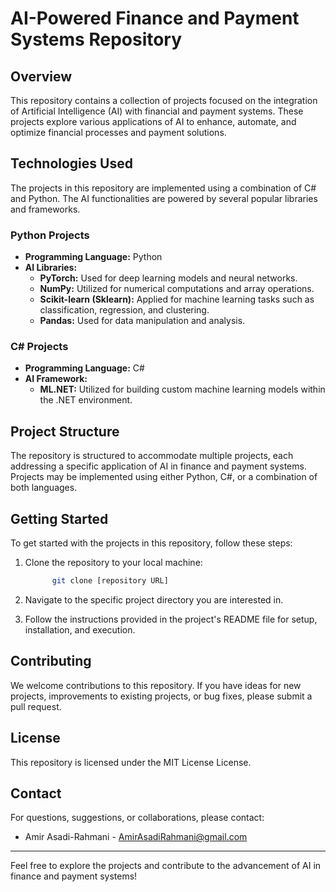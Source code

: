 # AI-Powered Finance and Payment Systems Repository

## Overview

This repository contains a collection of projects focused on the integration of Artificial Intelligence (AI) with financial and payment systems. These projects explore various applications of AI to enhance, automate, and optimize financial processes and payment solutions.

## Technologies Used

The projects in this repository are implemented using a combination of C# and Python. The AI functionalities are powered by several popular libraries and frameworks.

### Python Projects

-   **Programming Language:** Python
-   **AI Libraries:**
    -   **PyTorch:** Used for deep learning models and neural networks.
    -   **NumPy:** Utilized for numerical computations and array operations.
    -   **Scikit-learn (Sklearn):** Applied for machine learning tasks such as classification, regression, and clustering.
    -   **Pandas:** Used for data manipulation and analysis.

### C# Projects

-   **Programming Language:** C#
-   **AI Framework:**
    -   **ML.NET:** Utilized for building custom machine learning models within the .NET environment.

## Project Structure

The repository is structured to accommodate multiple projects, each addressing a specific application of AI in finance and payment systems. Projects may be implemented using either Python, C#, or a combination of both languages.

## Getting Started

To get started with the projects in this repository, follow these steps:

1.  Clone the repository to your local machine:

    ```bash
          git clone [repository URL]
    ```

2.  Navigate to the specific project directory you are interested in.

3.  Follow the instructions provided in the project's README file for setup, installation, and execution.

## Contributing

We welcome contributions to this repository. If you have ideas for new projects, improvements to existing projects, or bug fixes, please submit a pull request.

## License

This repository is licensed under the MIT License License.

## Contact

For questions, suggestions, or collaborations, please contact:

-   Amir Asadi-Rahmani - AmirAsadiRahmani@gmail.com

---

Feel free to explore the projects and contribute to the advancement of AI in finance and payment systems!
